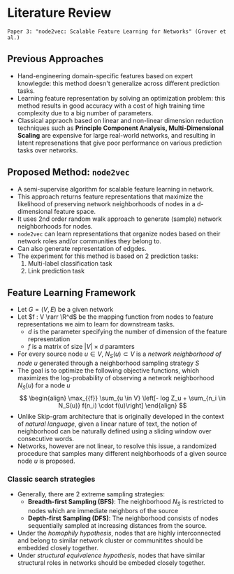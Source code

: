 # Literature Review

    Paper 3: "node2vec: Scalable Feature Learning for Networks" (Grover et al.)

## Previous Approaches

- Hand-engineering domain-specific features based on expert knowlegde: this method doesn't generalize across different prediction tasks.
- Learning feature representation by solving an optimization problem: this method results in good accuracy with a cost of high training time complexity due to a big number of parameters.
- Classical appraoch based on linear and non-linear dimension reduction techniques such as **Principle Component Analysis, Multi-Dimensional Scaling** are expensive for large real-world networks, and resulting in latent represenations that give poor performance on various prediction tasks over networks.

## Proposed Method: `node2vec`

- A semi-supervise algorithm for scalable feature learning in network.
- This approach returns feature representations that maximize the likelihood of preserving network neighborhoods of nodes in a d-dimensional feature space.
- It uses 2nd order random walk approach to generate (sample) network neighborhoods for nodes.
- `node2vec` can learn representations that organize nodes based on their network roles and/or communities they belong to.
- Can also generate representation of edgdes.
- The experiment for this method is based on 2 prediction tasks:
  1. Multi-label classification task
  2. Link prediction task

## Feature Learning Framework

- Let $G = (V,E)$ be a given network
- Let $f : V \rarr \R^d$ be the mapping function from nodes to feature representations we aim to learn for downstream tasks. 
  - $d$ is the parameter specifying the number of dimension of the feature representation
  - $f$ is a matrix of size $|V| \times d$ paramters
- For every source node $u \in V$, $N_S(u) \subset V$ is a _network neighborhood of node_ $u$ generated through a neighborhood sampling strategy $S$
- The goal is to optimize the following objective functions, which maximizes the log-probability of observing a network neighborhood $N_S(u)$ for a node $u$
$$
\begin{align}
\max_{{f}} \sum_{u \in V}  \left[- log  Z_u + \sum_{n_i \in N_S(u)} f(n_i) \cdot f(u)\right]
\end{align}
$$
- Unlike Skip-gram architecture that is originally developed in the context of _natural language_, given a linear nature of text, the notion of neighborhood can be naturally defined using a sliding window over consecutive words.
- Networks, however are not linear, to resolve this issue, a randomized procedure that samples many different neighborhoods of a given source node $u$ is proposed.

### Classic search strategies

- Generally, there are 2 extreme sampling strategies:
  - **Breadth-first Sampling (BFS)**: The neighborhood $N_S$ is restricted to nodes which are immediate neighbors of the source
  - **Depth-first Sampling (DFS)**: The neighborhood consists of nodes sequentially sampled at increasing distances from the source.
- Under the _homophily hypothesis_, nodes that are highly interconnected and belong to similar network cluster or communitites should be embedded closely together.
- Under _structural equivalence hypothesis_, nodes that have similar structural roles in networks should be embeded closely together.